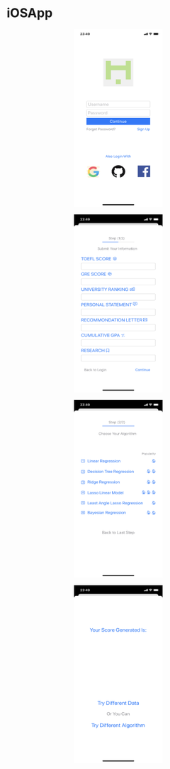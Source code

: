 # iOSApp


<p align="center">
  <img width="200" height="400" src="/app1.jpg">
</p>

<p align="center">
  <img width="200" height="400" src="/app2.jpg">
</p>

<p align="center">
  <img width="200" height="400" src="/app3.jpg">
</p>

<p align="center">
  <img width="200" height="400" src="/app4.jpg">
</p>
